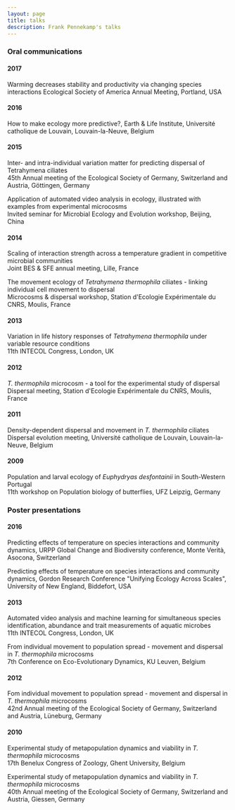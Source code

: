 ```yaml
---
layout: page
title: talks
description: Frank Pennekamp's talks
---
```


### <a name="talks"></a>Oral communications

#### 2017
Warming decreases stability and productivity via changing species interactions
Ecological Society of America Annual Meeting, Portland, USA

#### 2016
How to make ecology more predictive?, Earth & Life Institute, Université catholique de Louvain, Louvain-la-Neuve, Belgium

#### 2015
Inter- and intra-individual variation matter for predicting dispersal of Tetrahymena ciliates     
45th Annual meeting of the Ecological Society of Germany, Switzerland and Austria, Göttingen, Germany

Application of automated video analysis in ecology, illustrated with examples from experimental microcosms     
Invited seminar for Microbial Ecology and Evolution workshop, Beijing, China

#### 2014
Scaling of interaction strength across a temperature gradient in competitive microbial communities     
Joint BES & SFE annual meeting, Lille, France

The movement ecology of _Tetrahymena thermophila_ ciliates - linking individual cell movement to dispersal    
Microcosms & dispersal workshop, Station d'Ecologie Expérimentale du CNRS, Moulis, France 

#### 2013
Variation in life history responses of _Tetrahymena thermophila_ under variable resource conditions    
11th INTECOL Congress, London, UK

#### 2012
_T. thermophila_ microcosm - a tool for the experimental study of dispersal    
Dispersal meeting, Station d'Ecologie Expérimentale du CNRS, Moulis, France

#### 2011
Density-dependent dispersal and movement in _T. thermophila_ ciliates   
Dispersal evolution meeting, Université catholique de Louvain, Louvain-la-Neuve, Belgium

#### 2009
Population and larval ecology of _Euphydryas desfontainii_ in South-Western Portugal   
11th workshop on Population biology of butterflies, UFZ Leipzig, Germany

### <a name="poster"></a>Poster presentations

#### 2016

Predicting effects of temperature on species interactions and community dynamics, URPP Global Change and Biodiversity conference, Monte Verità, Asocona, Switzerland

Predicting effects of temperature on species interactions and community dynamics, Gordon Research Conference "Unifying Ecology Across Scales", University of New England, Biddefort, USA

#### 2013
Automated video analysis and machine learning for simultaneous species identification, abundance and trait measurements of aquatic microbes    
11th INTECOL Congress, London, UK

From individual movement to population spread - movement and dispersal in _T. thermophila_ microcosms    
7th Conference on Eco-Evolutionary Dynamics, KU Leuven, Belgium

#### 2012
Fom individual movement to population spread - movement and dispersal in _T. thermophila_ microcosms    
42nd Annual meeting of the Ecological Society of Germany, Switzerland and Austria, Lüneburg, Germany

#### 2010
Experimental study of metapopulation dynamics and viability in _T. thermophila_ microcosms   
17th Benelux Congress of Zoology, Ghent University, Belgium

Experimental study of metapopulation dynamics and viability in _T. thermophila_ microcosms   
40th Annual meeting of the Ecological Society of Germany, Switzerland and Austria, Giessen, Germany


